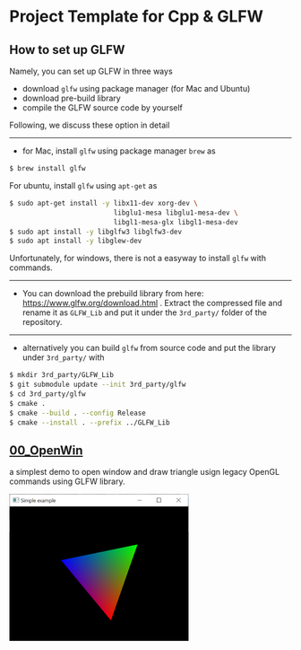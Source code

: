 # Project Template for Cpp & GLFW

## How to set up GLFW

Namely, you can set up GLFW in three ways  
- download `glfw` using package manager (for Mac and Ubuntu)
- download pre-build library
- compile the GLFW source code by yourself

Following, we discuss these option in detail 

---- 

- for Mac, install `glfw` using package manager `brew` as
```bash
$ brew install glfw
```
For ubuntu, install `glfw` using `apt-get` as

```bash
$ sudo apt-get install -y libx11-dev xorg-dev \
                          libglu1-mesa libglu1-mesa-dev \
                          libgl1-mesa-glx libgl1-mesa-dev
$ sudo apt install -y libglfw3 libglfw3-dev
$ sudo apt install -y libglew-dev
```
Unfortunately, for windows, there is not a easyway to install `glfw` with commands.

---

- You can download the prebuild library from here: https://www.glfw.org/download.html . 
Extract the compressed file and rename it as `GLFW_Lib` and put it under the `3rd_party/` folder of the repository.

---
- alternatively you can build `glfw` from source code and put the library under `3rd_party/` with

```bash
$ mkdir 3rd_party/GLFW_Lib 
$ git submodule update --init 3rd_party/glfw
$ cd 3rd_party/glfw
$ cmake .
$ cmake --build . --config Release
$ cmake --install . --prefix ../GLFW_Lib 
``` 






## [00_OpenWin](00_OpenWindow)

a simplest demo to open window and draw triangle usign legacy OpenGL commands using GLFW library.

![thubmnail](00_OpenWindow/thumbnail.png)







 



